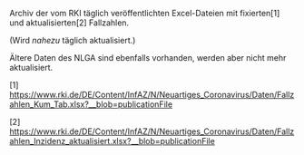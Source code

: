 Archiv der vom RKI täglich veröffentlichten Excel-Dateien mit fixierten[1] und aktualisierten[2] Fallzahlen.

(Wird _nahezu_ täglich aktualisiert.)

Ältere Daten des NLGA sind ebenfalls vorhanden, werden aber nicht mehr aktualisiert.

[1] https://www.rki.de/DE/Content/InfAZ/N/Neuartiges_Coronavirus/Daten/Fallzahlen_Kum_Tab.xlsx?__blob=publicationFile

[2] https://www.rki.de/DE/Content/InfAZ/N/Neuartiges_Coronavirus/Daten/Fallzahlen_Inzidenz_aktualisiert.xlsx?__blob=publicationFile

